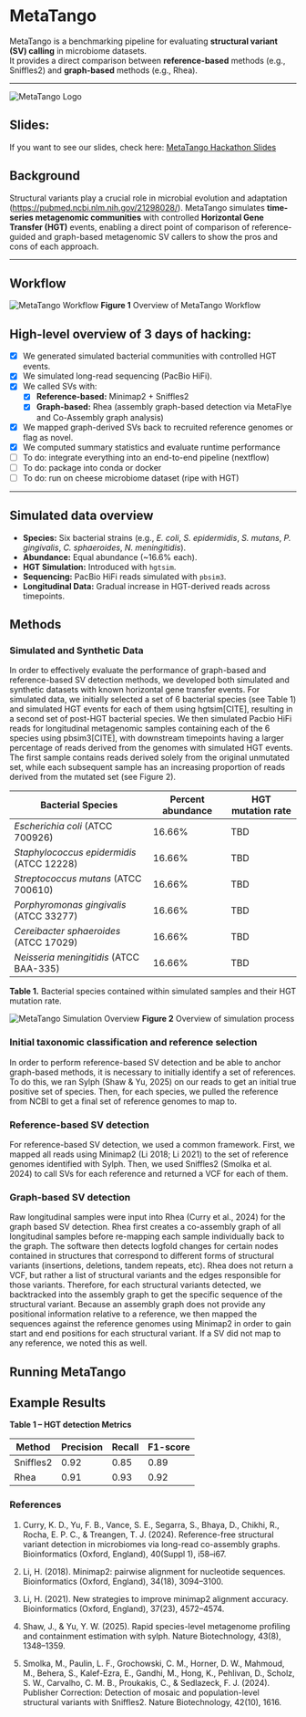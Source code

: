 # MetaTango

MetaTango is a benchmarking pipeline for evaluating **structural variant (SV) calling** in microbiome datasets.  
It provides a direct comparison between **reference-based** methods (e.g., Sniffles2) and **graph-based** methods (e.g., Rhea).

---

![MetaTango Logo](https://github.com/collaborativebioinformatics/MetaTango/blob/main/img/metatango_logo_v1.png)


## Slides:
If you want to see our slides, check here:
[MetaTango Hackathon Slides](https://docs.google.com/presentation/d/1x4vynogMJxUEtn7epWnm7PmspWcWUX_RqV_KffVWkLY/edit?slide=id.g3791c9a4996_0_18#slide=id.g3791c9a4996_0_18)

## Background
Structural variants play a crucial role in microbial evolution and adaptation (https://pubmed.ncbi.nlm.nih.gov/21298028/). MetaTango simulates **time-series metagenomic communities** with controlled **Horizontal Gene Transfer (HGT)** events, enabling a direct point of comparison of reference-guided and graph-based metagenomic SV callers to show the pros and cons of each approach.

---


## Workflow
![MetaTango Workflow](https://github.com/collaborativebioinformatics/MetaTango/blob/main/img/MetaTango_Workflow_v1.png)
**Figure 1** Overview of MetaTango Workflow

## High-level overview of 3 days of hacking:
- [x] We generated simulated bacterial communities with controlled HGT events.  
- [x]  We simulated long-read sequencing (PacBio HiFi).  
- [x] We called SVs with:
   - [x] **Reference-based:** Minimap2 + Sniffles2  
   - [x] **Graph-based:** Rhea (assembly graph-based detection via MetaFlye and Co-Assembly graph analysis)  
- [x] We mapped graph-derived SVs back to recruited reference genomes or flag as novel.  
- [x]  We computed summary statistics and evaluate runtime performance
- [ ] To do: integrate everything into an end-to-end pipeline (nextflow)
- [ ] To do: package into conda or docker
- [ ] To do: run on cheese microbiome dataset (ripe with HGT)
---

## Simulated data overview

- **Species:** Six bacterial strains (e.g., *E. coli*, *S. epidermidis*, *S. mutans*, *P. gingivalis*, *C. sphaeroides*, *N. meningitidis*).  
- **Abundance:** Equal abundance (~16.6% each).  
- **HGT Simulation:** Introduced with `hgtsim`.  
- **Sequencing:** PacBio HiFi reads simulated with `pbsim3`.  
- **Longitudinal Data:** Gradual increase in HGT-derived reads across timepoints.  

## Methods

### Simulated and Synthetic Data
In order to effectively evaluate the performance of graph-based and reference-based SV detection methods, we developed both simulated and synthetic datasets with known horizontal gene transfer events. For simulated data, we initially selected a set of 6 bacterial species (see Table 1) and simulated HGT events for each of them using hgtsim[CITE], resulting in a second set of post-HGT bacterial species. We then simulated Pacbio HiFi reads for longitudinal metagenomic samples containing each of the 6 species using pbsim3[CITE], with downstream timepoints having a larger percentage of reads derived from the genomes with simulated HGT events. The first sample contains reads derived solely from the original unmutated set, while each subsequent sample has an increasing proportion of reads derived from the mutated set (see Figure 2). 

| Bacterial Species                         | Percent abundance | HGT mutation rate |
|-------------------------------------------|-------------------|-------------------|
| *Escherichia coli* (ATCC 700926)          | 16.66%            | TBD               |
| *Staphylococcus epidermidis* (ATCC 12228) | 16.66%            | TBD               |
| *Streptococcus mutans* (ATCC 700610)      | 16.66%            | TBD               |
| *Porphyromonas gingivalis* (ATCC 33277)   | 16.66%            | TBD               |
| *Cereibacter sphaeroides* (ATCC 17029)    | 16.66%            | TBD               |
| *Neisseria meningitidis* (ATCC BAA-335)   | 16.66%            | TBD               |
**Table 1.** Bacterial species contained within simulated samples and their HGT mutation rate.

![MetaTango Simulation Overview](https://github.com/collaborativebioinformatics/MetaTango/blob/main/img/Metagnomic_simulation.png)
**Figure 2** Overview of simulation process

### Initial taxonomic classification and reference selection
In order to perform reference-based SV detection and be able to anchor graph-based methods, it is necessary to initially identify a set of references. To do this, we ran Sylph (Shaw & Yu, 2025) on our reads to get an initial true positive set of species. Then, for each species, we pulled the reference from NCBI to get a final set of reference genomes to map to.  

### Reference-based SV detection
For reference-based SV detection, we used a common framework. First, we mapped all reads using Minimap2 (Li 2018; Li 2021) to the set of reference genomes identified with Sylph. Then, we used Sniffles2 (Smolka et al. 2024) to call SVs for each reference and returned a VCF for each of them. 

### Graph-based SV detection
Raw longitudinal samples were input into Rhea (Curry et al., 2024) for the graph based SV detection. Rhea first creates a co-assembly graph of all longitudinal samples before re-mapping each sample individually back to the graph. The software then detects logfold changes for certain nodes contained in structures that correspond to different forms of structural variants (insertions, deletions, tandem repeats, etc). Rhea does not return a VCF, but rather a list of structural variants and the edges responsible for those variants. Therefore, for each structural variants detected, we backtracked into the assembly graph to get the specific sequence of the structural variant. Because an assembly graph does not provide any positional information relative to a reference, we then mapped the sequences against the reference genomes using Minimap2 in order to gain start and end positions for each structural variant. If a SV did not map to any reference, we noted this as well.  


## Running MetaTango


## Example Results

**Table 1 – HGT detection Metrics**

| Method        | Precision | Recall | F1-score |
|---------------|-----------|--------|----------|
| Sniffles2     | 0.92      | 0.85   | 0.89     |
| Rhea          | 0.91      | 0.93   | 0.92     |

### References
1. Curry, K. D., Yu, F. B., Vance, S. E., Segarra, S., Bhaya, D., Chikhi, R., Rocha, E. P. C., & Treangen, T. J. (2024). Reference-free structural variant detection in microbiomes via long-read co-assembly graphs. Bioinformatics (Oxford, England), 40(Suppl 1), i58–i67.
   
2. Li, H. (2018). Minimap2: pairwise alignment for nucleotide sequences. Bioinformatics (Oxford, England), 34(18), 3094–3100.

3. Li, H. (2021). New strategies to improve minimap2 alignment accuracy. Bioinformatics (Oxford, England), 37(23), 4572–4574.

4. Shaw, J., & Yu, Y. W. (2025). Rapid species-level metagenome profiling and containment estimation with sylph. Nature Biotechnology, 43(8), 1348–1359.

5. Smolka, M., Paulin, L. F., Grochowski, C. M., Horner, D. W., Mahmoud, M., Behera, S., Kalef-Ezra, E., Gandhi, M., Hong, K., Pehlivan, D., Scholz, S. W., Carvalho, C. M. B., Proukakis, C., & Sedlazeck, F. J. (2024). Publisher Correction: Detection of mosaic and population-level structural variants with Sniffles2. Nature Biotechnology, 42(10), 1616.
